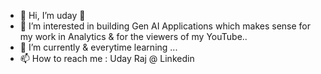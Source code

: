 - 👋 Hi, I’m uday 🖖
- 👀 I’m interested in building Gen AI Applications which makes sense for my work in Analytics & for the viewers of my YouTube.. 
- 🌱 I’m currently & everytime learning ...
- 📫 How to reach me : Uday Raj @ Linkedin


<!---
udayraj-ai/udayraj-ai is a ✨ special ✨ repository because its `README.md` (this file) appears on your GitHub profile.
You can click the Preview link to take a look at your changes.
--->
